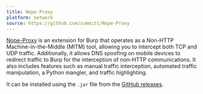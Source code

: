 ```yaml
---
title: Nope-Proxy
platform: network
source: https://github.com/summitt/Nope-Proxy
---
```


[Nope-Proxy](https://github.com/summitt/Nope-Proxy) is an extension for Burp that operates as a Non-HTTP Machine-in-the-Middle (MITM) tool, allowing you to intercept both TCP and UDP traffic. Additionally, it allows DNS spoofing on mobile devices to redirect traffic to Burp for the interception of non-HTTP communications. It also includes features such as manual traffic interception, automated traffic manipulation, a Python mangler, and traffic highlighting.

It can be installed using the `.jar` file from the [GitHub releases](https://github.com/summitt/Nope-Proxy/releases).
